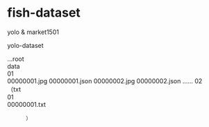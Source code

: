 # fish-dataset
yolo &amp; market1501


yolo-dataset 

...root\
      data\
        01\
          00000001.jpg
          00000001.json
          00000002.jpg
          00000002.json 
          ......
        02\
      （txt\
          01\
          00000001.txt
          
          ）

